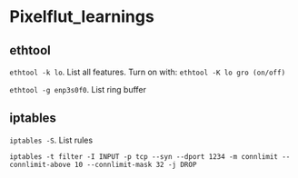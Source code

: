 # Pixelflut_learnings

## ethtool

`ethtool -k lo`. List all features. Turn on with: `ethtool -K lo gro (on/off)`

`ethtool -g enp3s0f0`. List ring buffer

## iptables
`iptables -S`. List rules

`iptables -t filter -I INPUT -p tcp --syn --dport 1234 -m connlimit --connlimit-above 10 --connlimit-mask 32 -j DROP`
